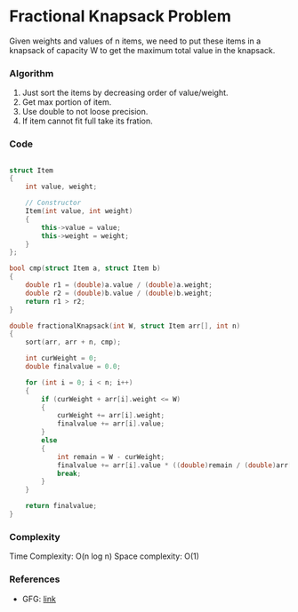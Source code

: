 # Fractional Knapsack Problem

Given weights and values of n items, we need to put these items in a knapsack of capacity W to get the maximum total value in the knapsack.

### Algorithm
1. Just sort the items by decreasing order of value/weight.
2. Get max portion of item.
3. Use double to not loose precision.
4. If item cannot fit full take its fration.

### Code

```cpp

struct Item
{
    int value, weight;

    // Constructor
    Item(int value, int weight)
    {
        this->value = value;
        this->weight = weight;
    }
};

bool cmp(struct Item a, struct Item b)
{
    double r1 = (double)a.value / (double)a.weight;
    double r2 = (double)b.value / (double)b.weight;
    return r1 > r2;
}

double fractionalKnapsack(int W, struct Item arr[], int n)
{
    sort(arr, arr + n, cmp);

    int curWeight = 0;
    double finalvalue = 0.0;

    for (int i = 0; i < n; i++)
    {
        if (curWeight + arr[i].weight <= W)
        {
            curWeight += arr[i].weight;
            finalvalue += arr[i].value;
        }
        else
        {
            int remain = W - curWeight;
            finalvalue += arr[i].value * ((double)remain / (double)arr[i].weight);
            break;
        }
    }

    return finalvalue;
}
```
### Complexity
Time Complexity: O(n log n)
Space complexity: O(1)

### References
- GFG: [link](https://www.geeksforgeeks.org/fractional-knapsack-problem/)